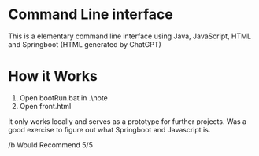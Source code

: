 # Command Line interface
  This is a elementary command line interface using Java, JavaScript, HTML and Springboot
  (HTML generated by ChatGPT)
# How it Works
  1. Open bootRun.bat in .\note
  2. Open front.html

It only works locally and serves as a prototype for further projects.
Was a good exercise to figure out what Springboot and Javascript is.

/b Would Recommend 5/5
